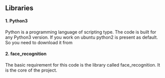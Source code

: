 ## Libraries 
#### 1. Python3
Python is a programming language of scripting type. The code is built for any Python3 version. If you work on ubuntu python2 is present as default. So you need to download it from 

#### 2. face_recognition 
The basic requirement for this code is the library called face_recognition. It is the core of the project. 
